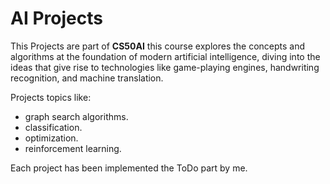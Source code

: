 # AI Projects

This Projects are part of **CS50AI** this course explores the concepts and algorithms 
at the foundation of modern artificial intelligence, diving into the ideas that give 
rise to technologies like game-playing engines, handwriting recognition, and machine 
translation. 

Projects topics like:
- graph search algorithms.
- classification. 
- optimization. 
- reinforcement learning.

Each project has been implemented the ToDo part by me.
